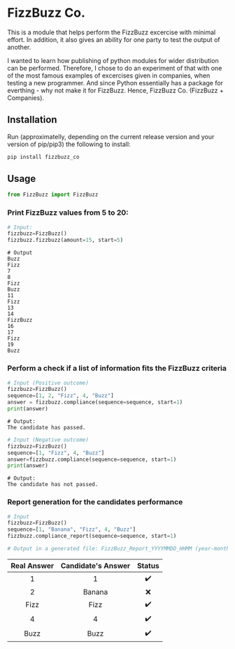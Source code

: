 # FizzBuzz Co.

This is a module that helps perform the FizzBuzz excercise with minimal effort. In addition, it also gives an ability for one party to test the output of another.

I wanted to learn how publishing of python modules for wider distribution can be performed. Therefore, I chose to do an experiment of that with one of the most famous examples of excercises given in companies, when testing a new programmer. And since Python essentially has a package for everthing - why not make it for FizzBuzz. Hence, FizzBuzz Co. (FizzBuzz + Companies).

## Installation

Run (approximatelly, depending on the current release version and your version of pip/pip3) the following to install:

```python
pip install fizzbuzz_co
```

## Usage

```python
from FizzBuzz import FizzBuzz
```

### Print FizzBuzz values from 5 to 20:

```python
# Input:
fizzbuzz=FizzBuzz()
fizzbuzz.fizzbuzz(amount=15, start=5)
```

```
# Output
Buzz
Fizz
7
8
Fizz
Buzz
11
Fizz
13
14
FizzBuzz
16
17
Fizz
19
Buzz
```

### Perform a check if a list of information fits the FizzBuzz criteria

```python
# Input (Positive outcome)
fizzbuzz=FizzBuzz()
sequence=[1, 2, "Fizz", 4, "Buzz"]
answer = fizzbuzz.compliance(sequence=sequence, start=1)
print(answer)
```

```
# Output:
The candidate has passed.
```

```python
# Input (Negative outcome)
fizzbuzz=FizzBuzz()
sequence=[1, "Fizz", 4, "Buzz"]
answer=fizzbuzz.compliance(sequence=sequence, start=1)
print(answer)
```

```
# Output:
The candidate has not passed.
```

### Report generation for the candidates performance

```python
# Input
fizzbuzz=FizzBuzz()
sequence=[1, "Banana", "Fizz", 4, "Buzz"]
fizzbuzz.compliance_report(sequence=sequence, start=1)

# Output in a generated file: FizzBuzz_Report_YYYYMMDD_HHMM (year-month-day_hour_minute)
```

Real Answer | Candidate's Answer | Status
:------------: | :------------: | :------------: |
1 | 1 | :heavy_check_mark:
2 | Banana | :x:
Fizz | Fizz | :heavy_check_mark:
4 | 4 | :heavy_check_mark:
Buzz | Buzz | :heavy_check_mark:






